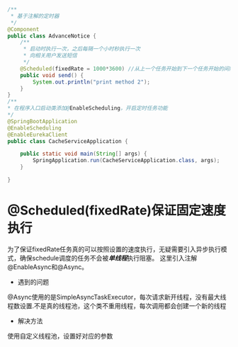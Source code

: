 ```java
/**
 * 基于注解的定时器
 */
@Component
public class AdvanceNotice {
    /**
     * 启动时执行一次，之后每隔一个小时秒执行一次
     * 向相关用户发送短信
     */
    @Scheduled(fixedRate = 1000*3600) //从上一个任务开始到下一个任务开始的间隔，单位毫秒
    public void send() {
        System.out.println("print method 2");
    }
}
/**
* 在程序入口启动类添加@EnableScheduling，开启定时任务功能
*/
@SpringBootApplication
@EnableScheduling
@EnableEurekaClient
public class CacheServiceApplication {

    public static void main(String[] args) {
        SpringApplication.run(CacheServiceApplication.class, args);
    }

}
```
# @Scheduled(fixedRate)保证固定速度执行
为了保证fixedRate任务真的可以按照设置的速度执行，无疑需要引入异步执行模式，确保schedule调度的任务不会被***单线程***执行阻塞。
这里引入注解@EnableAsync和@Async。
- 遇到的问题

@Async使用的是SimpleAsyncTaskExecutor，每次请求新开线程，没有最大线程数设置.不是真的线程池，这个类不重用线程，每次调用都会创建一个新的线程
- 解决方法

使用自定义线程池，设置好对应的参数